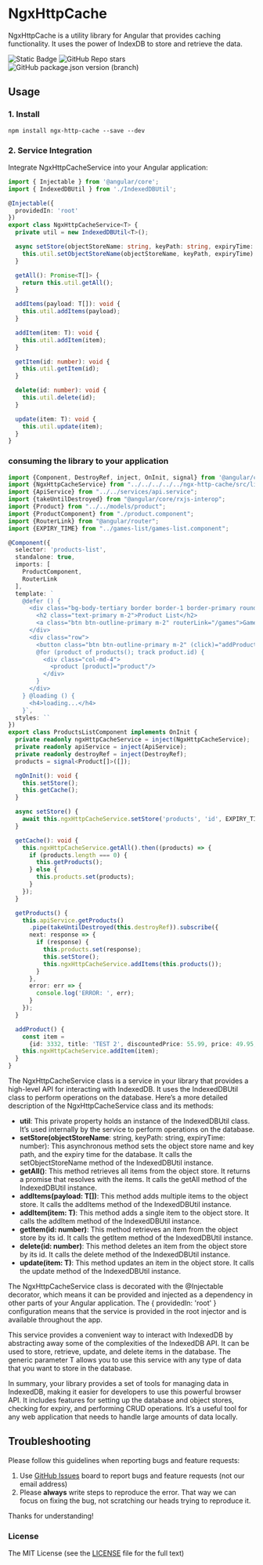 # NgxHttpCache

NgxHttpCache is a utility library for Angular that provides caching functionality. It uses the power of IndexDB to store and retrieve the data.

![Static Badge](https://img.shields.io/badge/build-passing-brightgreen)
![GitHub Repo stars](https://img.shields.io/github/stars/raju/ngx-multilingual)
![GitHub package.json version (branch)](https://img.shields.io/github/package-json/v/raju/ngx-multilingual/main)


## Usage

### 1. Install

```
npm install ngx-http-cache --save --dev
```

### 2. Service Integration

Integrate NgxHttpCacheService into your Angular application:

```typescript
import { Injectable } from '@angular/core';
import { IndexedDBUtil } from './IndexedDBUtil';

@Injectable({
  providedIn: 'root'
})
export class NgxHttpCacheService<T> {
  private util = new IndexedDBUtil<T>();

  async setStore(objectStoreName: string, keyPath: string, expiryTime: number): Promise<void> {
    this.util.setObjectStoreName(objectStoreName, keyPath, expiryTime).then();
  }

  getAll(): Promise<T[]> {
    return this.util.getAll();
  }

  addItems(payload: T[]): void {
    this.util.addItems(payload);
  }

  addItem(item: T): void {
    this.util.addItem(item);
  }

  getItem(id: number): void {
    this.util.getItem(id);
  }

  delete(id: number): void {
    this.util.delete(id);
  }

  update(item: T): void {
    this.util.update(item);
  }
}


```

### consuming the library to your application

```typescript
import {Component, DestroyRef, inject, OnInit, signal} from '@angular/core';
import {NgxHttpCacheService} from "../../../../../ngx-http-cache/src/lib/ngx-http-cache.service";
import {ApiService} from "../../services/api.service";
import {takeUntilDestroyed} from "@angular/core/rxjs-interop";
import {Product} from "../../models/product";
import {ProductComponent} from "./product.component";
import {RouterLink} from "@angular/router";
import {EXPIRY_TIME} from "../games-list/games-list.component";

@Component({
  selector: 'products-list',
  standalone: true,
  imports: [
    ProductComponent,
    RouterLink
  ],
  template: `
    @defer () {
      <div class="bg-body-tertiary border border-1 border-primary rounded d-flex justify-content-between">
        <h2 class="text-primary m-2">Product List</h2>
        <a class="btn btn-outline-primary m-2" routerLink="/games">Games</a>
      </div>
      <div class="row">
        <button class="btn btn-outline-primary m-2" (click)="addProduct()">Add Product</button>
        @for (product of products(); track product.id) {
          <div class="col-md-4">
            <product [product]="product"/>
          </div>
        }
      </div>
    } @loading () {
      <h4>loading...</h4>
    }`,
  styles: ``
})
export class ProductsListComponent implements OnInit {
  private readonly ngxHttpCacheService = inject(NgxHttpCacheService);
  private readonly apiService = inject(ApiService);
  private readonly destroyRef = inject(DestroyRef);
  products = signal<Product[]>([]);

  ngOnInit(): void {
    this.setStore();
    this.getCache();
  }

  async setStore() {
    await this.ngxHttpCacheService.setStore('products', 'id', EXPIRY_TIME);
  }

  getCache(): void {
    this.ngxHttpCacheService.getAll().then((products) => {
      if (products.length === 0) {
        this.getProducts();
      } else {
        this.products.set(products);
      }
    });
  }

  getProducts() {
    this.apiService.getProducts()
      .pipe(takeUntilDestroyed(this.destroyRef)).subscribe({
      next: response => {
        if (response) {
          this.products.set(response);
          this.setStore();
          this.ngxHttpCacheService.addItems(this.products());
        }
      },
      error: err => {
        console.log('ERROR: ', err);
      }
    });
  }

  addProduct() {
    const item =
      {id: 3332, title: 'TEST 2', discountedPrice: 55.99, price: 49.95, quantity: 100}
    this.ngxHttpCacheService.addItem(item);
  }
}

```

The NgxHttpCacheService class is a service in your library that provides a high-level API for interacting with IndexedDB. It uses the IndexedDBUtil class to perform operations on the database. Here’s a more detailed description of the NgxHttpCacheService class and its methods:

* **util**: This private property holds an instance of the IndexedDBUtil class. It’s used internally by the service to perform operations on the database.
* **setStore(objectStoreName**: string, keyPath: string, expiryTime: number): This asynchronous method sets the object store name and key path, and the expiry time for the database. It calls the setObjectStoreName method of the IndexedDBUtil instance.
* **getAll()**: This method retrieves all items from the object store. It returns a promise that resolves with the items. It calls the getAll method of the IndexedDBUtil instance.
* **addItems(payload: T[])**: This method adds multiple items to the object store. It calls the addItems method of the IndexedDBUtil instance.
* **addItem(item: T)**: This method adds a single item to the object store. It calls the addItem method of the IndexedDBUtil instance.
* **getItem(id: number)**: This method retrieves an item from the object store by its id. It calls the getItem method of the IndexedDBUtil instance.
* **delete(id: number)**: This method deletes an item from the object store by its id. It calls the delete method of the IndexedDBUtil instance.
* **update(item: T)**: This method updates an item in the object store. It calls the update method of the IndexedDBUtil instance.

The NgxHttpCacheService class is decorated with the @Injectable decorator, which means it can be provided and injected as a dependency in other parts of your Angular application. The { providedIn: 'root' } configuration means that the service is provided in the root injector and is available throughout the app.

This service provides a convenient way to interact with IndexedDB by abstracting away some of the complexities of the IndexedDB API. It can be used to store, retrieve, update, and delete items in the database. The generic parameter T allows you to use this service with any type of data that you want to store in the database.

In summary, your library provides a set of tools for managing data in IndexedDB, making it easier for developers to use this powerful browser API. It includes features for setting up the database and object stores, checking for expiry, and performing CRUD operations. It’s a useful tool for any web application that needs to handle large amounts of data locally.


## Troubleshooting

Please follow this guidelines when reporting bugs and feature requests:

1. Use [GitHub Issues](https://github.com/raju/ngx-translatekit/issues) board to report bugs and feature requests (not our email address)
2. Please **always** write steps to reproduce the error. That way we can focus on fixing the bug, not scratching our heads trying to reproduce it.

Thanks for understanding!

### License

The MIT License (see the [LICENSE](https://github.com/raju/ngx-translatekit/blob/main/LICENSE) file for the full text)
